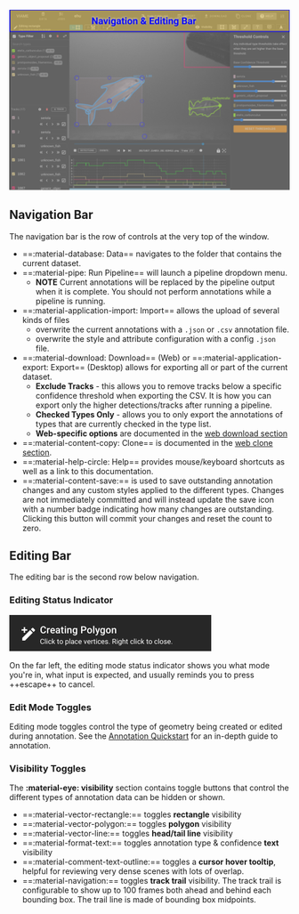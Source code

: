 ![Navigation Bar Highlighted](images/UIView/NavBarHighlight.png)

## Navigation Bar

The navigation bar is the row of controls at the very top of the window.

* ==:material-database: Data== navigates to the folder that contains the current dataset.
* ==:material-pipe: Run Pipeline== will launch a pipeline dropdown menu.
    * **NOTE** Current annotations will be replaced by the pipeline output when it is complete.  You should not perform annotations while a pipeline is running.
* ==:material-application-import: Import== allows the upload of several kinds of files
    * overwrite the current annotations with a `.json` or `.csv` annotation file.
    * overwrite the style and attribute configuration with a config `.json` file.
* ==:material-download: Download== (Web) or ==:material-application-export: Export== (Desktop) allows for exporting all or part of the current dataset.
    * **Exclude Tracks** - this allows you to remove tracks below a specific confidence threshold when exporting the CSV.  It is how you can export only the higher detections/tracks after running a pipeline.
    * **Checked Types Only** - allows you to only export the annotations of types that are currently checked in the type list.
    * **Web-specific options** are documented in the [web download section](Web-Version.md#download-or-export-data)
* ==:material-content-copy: Clone== is documented in the [web clone section](Web-Version.md#dataset-clones).
* ==:material-help-circle: Help== provides mouse/keyboard shortcuts as well as a link to this documentation.
* ==:material-content-save:== is used to save outstanding annotation changes and any custom styles applied to the different types.  Changes are not immediately committed and will instead update the save icon with a number badge indicating how many changes are outstanding.  Clicking this button will commit your changes and reset the count to zero.

## Editing Bar

The editing bar is the second row below navigation.

### Editing Status Indicator

![Editing Status Indicator](images/EditBar/StatusIndicator.png)

On the far left, the editing mode status indicator shows you what mode you're in, what input is expected, and usually reminds you to press ++escape++ to cancel.

### Edit Mode Toggles

Editing mode toggles control the type of geometry being created or edited during annotation.  See the [Annotation Quickstart](Annotation-QuickStart.md) for an in-depth guide to annotation.

### Visibility Toggles

The **:material-eye: visibility** section contains toggle buttons that control the different types of annotation data can be hidden or shown.

* ==:material-vector-rectangle:== toggles **rectangle** visibility
* ==:material-vector-polygon:== toggles **polygon** visibility
* ==:material-vector-line:== toggles **head/tail line** visibility
* ==:material-format-text:== toggles annotation type & confidence **text** visibility
* ==:material-comment-text-outline:== toggles a **cursor hover tooltip**, helpful for reviewing very dense scenes with lots of overlap.
* ==:material-navigation:== toggles **track trail** visibility.  The track trail is configurable to show up to 100 frames both ahead and behind each bounding box.  The trail line is made of bounding box midpoints.
